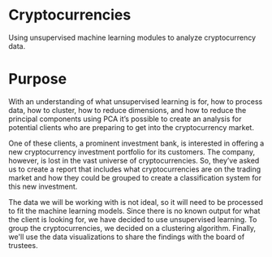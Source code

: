 # Cryptocurrencies
Using unsupervised machine learning modules to analyze cryptocurrency data.

# Purpose
With an understanding of what unsupervised learning is for, how to process data, how to cluster, how to reduce dimensions, and how to reduce the principal components using PCA it’s possible to create an analysis for potential clients who are preparing to get into the cryptocurrency market.

One of these clients, a prominent investment bank, is interested in offering a new cryptocurrency investment portfolio for its customers. The company, however, is lost in the vast universe of cryptocurrencies. So, they’ve asked us to create a report that includes what cryptocurrencies are on the trading market and how they could be grouped to create a classification system for this new investment.

The data we will be working with is not ideal, so it will need to be processed to fit the machine learning models. Since there is no known output for what the client is looking for, we have decided to use unsupervised learning. To group the cryptocurrencies, we decided on a clustering algorithm. Finally, we'll use the data visualizations to share the findings with the board of trustees.
